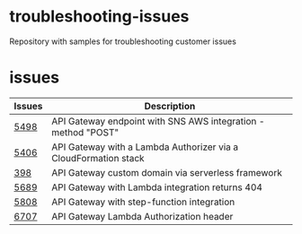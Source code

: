# troubleshooting-issues
Repository with samples for troubleshooting customer issues

# issues

Issues | Description
---    | ---
[5498](https://github.com/localstack/localstack/issues/5498) | API Gateway endpoint with SNS AWS integration - method "POST"
[5406](https://github.com/localstack/localstack/issues/5406) | API Gateway with a Lambda Authorizer via a CloudFormation stack
[398](https://github.com/localstack/localstack-ext/issues/398) | API Gateway custom domain via serverless framework
[5689](https://github.com/localstack/troubleshooting-issues/tree/main/issue_5689) | API Gateway with Lambda integration returns 404
[5808](https://github.com/localstack/troubleshooting-issues/tree/main/issue_5808) | API Gateway with step-function integration
[6707](https://github.com/localstack/troubleshooting-issues/tree/main/issue_6707) | API Gateway Lambda Authorization header